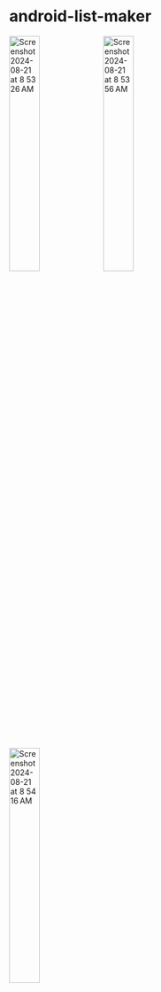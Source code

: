 # android-list-maker

<img width="33%" alt="Screenshot 2024-08-21 at 8 53 26 AM" src="https://github.com/user-attachments/assets/710ebaba-54c3-4669-9b04-bb7d7ffe88c6">
<img width="33%" alt="Screenshot 2024-08-21 at 8 53 56 AM" src="https://github.com/user-attachments/assets/8d1b43d0-dcfb-4d04-87d2-2a78035bf82e">
<img width="33%" alt="Screenshot 2024-08-21 at 8 54 16 AM" src="https://github.com/user-attachments/assets/dee968ef-2df8-4d23-bdf7-4f8038db56c8">
